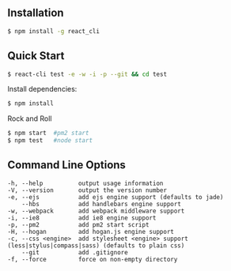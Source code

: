 ## Installation

```sh
$ npm install -g react_cli
```

## Quick Start

```bash
$ react-cli test -e -w -i -p --git && cd test
```

Install dependencies:

```bash
$ npm install
```

Rock and Roll

```bash
$ npm start  #pm2 start
$ npm test   #node start
```

## Command Line Options

    -h, --help          output usage information
    -V, --version       output the version number
    -e, --ejs           add ejs engine support (defaults to jade)
        --hbs           add handlebars engine support
    -w, --webpack       add webpack middleware support
    -i, --ie8           add ie8 engine support
    -p, --pm2           add pm2 start script
    -H, --hogan         add hogan.js engine support
    -c, --css <engine>  add stylesheet <engine> support (less|stylus|compass|sass) (defaults to plain css)
        --git           add .gitignore
    -f, --force         force on non-empty directory

